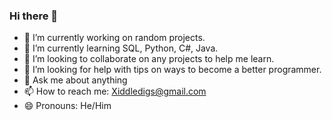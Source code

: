 ### Hi there 👋

- 🔭 I’m currently working on random projects.
- 🌱 I’m currently learning SQL, Python, C#, Java.
- 👯 I’m looking to collaborate on any projects to help me learn.
- 🤔 I’m looking for help with tips on ways to become a better programmer.
- 💬 Ask me about anything
- 📫 How to reach me: Xiddledigs@gmail.com
- 😄 Pronouns: He/Him
